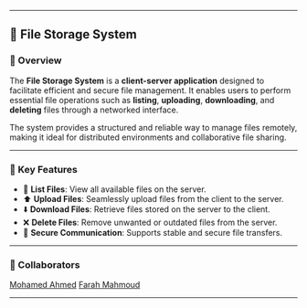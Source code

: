 
---

## 📁 File Storage System

### 📌 Overview

The **File Storage System** is a **client-server application** designed to facilitate efficient and secure file management. It enables users to perform essential file operations such as **listing**, **uploading**, **downloading**, and **deleting** files through a networked interface.

The system provides a structured and reliable way to manage files remotely, making it ideal for distributed environments and collaborative file sharing.

---

### 🎯 Key Features

* 📄 **List Files**: View all available files on the server.
* ⬆️ **Upload Files**: Seamlessly upload files from the client to the server.
* ⬇️ **Download Files**: Retrieve files stored on the server to the client.
* ❌ **Delete Files**: Remove unwanted or outdated files from the server.
* 🔐 **Secure Communication**: Supports stable and secure file transfers.

---

### 👥 Collaborators

[Mohamed Ahmed](https://github.com/mohamed-tageldeen)
[Farah Mahmoud](https://github.com/farah-mahmoudx)

---
